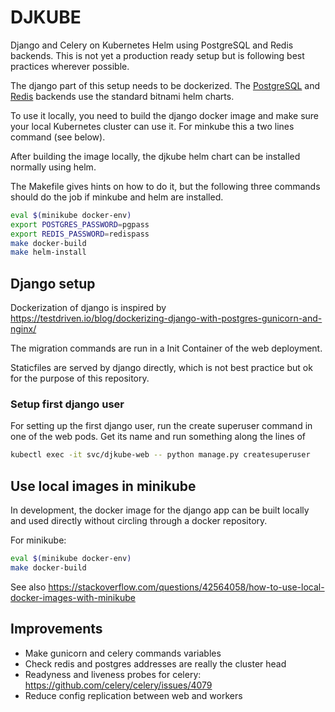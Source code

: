 # DJKUBE
Django and Celery on Kubernetes Helm using PostgreSQL and Redis backends. This is not yet
a production ready setup but is following best practices wherever possible.

The django part of this setup needs to be dockerized. The [PostgreSQL](https://artifacthub.io/packages/helm/bitnami/postgresql) 
and [Redis](https://artifacthub.io/packages/helm/bitnami/redis) backends use the standard 
bitnami helm charts.

To use it locally, you need to build the django docker image and make sure your local
Kubernetes cluster can use it. For minkube this a two lines command (see below).

After building the image locally, the djkube helm chart can be installed normally using helm.

The Makefile gives hints on how to do it, but the following three commands should do the job
if minkube and helm are installed.

```sh
eval $(minikube docker-env)
export POSTGRES_PASSWORD=pgpass
export REDIS_PASSWORD=redispass
make docker-build
make helm-install
```

## Django setup
Dockerization of django is inspired by
https://testdriven.io/blog/dockerizing-django-with-postgres-gunicorn-and-nginx/

The migration commands are run in a Init Container of the web deployment.

Staticfiles are served by django directly, which is not best practice but ok
for the purpose of this repository.

### Setup first django user
For setting up the first django user, run the create superuser command in one of
the web pods. Get its name and run something along the lines of

```sh
kubectl exec -it svc/djkube-web -- python manage.py createsuperuser
```
## Use local images in minikube
In development, the docker image for the django app can be built locally and
used directly without circling through a docker repository.

For minikube:
```sh
eval $(minikube docker-env)
make docker-build
```

See also
https://stackoverflow.com/questions/42564058/how-to-use-local-docker-images-with-minikube

## Improvements
- Make gunicorn and celery commands variables
- Check redis and postgres addresses are really the cluster head
- Readyness and liveness probes for celery: https://github.com/celery/celery/issues/4079
- Reduce config replication between web and workers